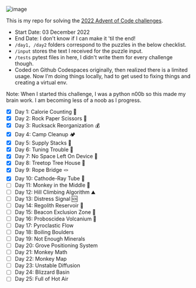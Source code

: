 ![image](https://user-images.githubusercontent.com/4522927/205472301-8934640a-2807-4af2-b3a7-9f442969d427.png)

This is my repo for solving the [2022 Advent of Code challenges](https://adventofcode.com/2022/).

- Start Date: 03 December 2022
- End Date: I don't know if I can make it 'til the end!
- `/day1, /day2` folders correspond to the puzzles in the below checklist.
- `/input` stores the text I received for the puzzle input.
- `/tests` pytest files in here, I didn't write them for every challenge though.
- Coded on Github Codespaces originally, then realized there is a limited usage. Now I'm doing things locally, had to get used to fixing things and creating a virtual env.

Note: When I started this challenge, I was a python n00b so this made my brain work. I am becoming less of a noob as I progress.

- [x] Day 1: Calorie Counting 🍔
- [x] Day 2: Rock Paper Scissors 👊
- [x] Day 3: Rucksack Reorganization 💰
- [x] Day 4: Camp Cleanup 🏕️
- [x] Day 5: Supply Stacks 🍫
- [x] Day 6: Tuning Trouble 🤖
- [x] Day 7: No Space Left On Device 💾
- [x] Day 8: Treetop Tree House 🌲
- [x] Day 9: Rope Bridge 🪢
- [x] Day 10: Cathode-Ray Tube 📱
- [ ] Day 11: Monkey in the Middle 🐒
- [ ] Day 12: Hill Climbing Algorithm ⛰️
- [ ] Day 13: Distress Signal 🆘
- [ ] Day 14: Regolith Reservoir 🌊
- [ ] Day 15: Beacon Exclusion Zone 🚨
- [ ] Day 16: Proboscidea Volcanium 🌋
- [ ] Day 17: Pyroclastic Flow
- [ ] Day 18: Boiling Boulders
- [ ] Day 19: Not Enough Minerals
- [ ] Day 20: Grove Positioning System
- [ ] Day 21: Monkey Math
- [ ] Day 22: Monkey Map
- [ ] Day 23: Unstable Diffusion
- [ ] Day 24: Blizzard Basin
- [ ] Day 25: Full of Hot Air
